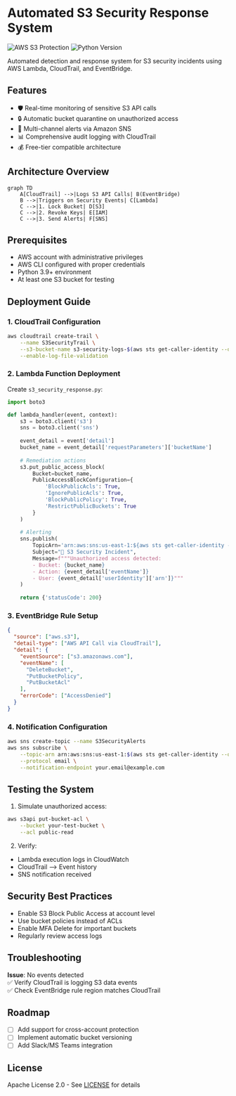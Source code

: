 # Automated S3 Security Response System

![AWS S3 Protection](https://img.shields.io/badge/AWS-S3_Protection-orange)
![Python Version](https://img.shields.io/badge/Python-3.9+-blue)

Automated detection and response system for S3 security incidents using AWS Lambda, CloudTrail, and EventBridge.

## Features

- 🛡️ Real-time monitoring of sensitive S3 API calls
- 🔒 Automatic bucket quarantine on unauthorized access
- 📨 Multi-channel alerts via Amazon SNS
- 📊 Comprehensive audit logging with CloudTrail
- 💰 Free-tier compatible architecture

## Architecture Overview

```mermaid
graph TD
    A[CloudTrail] -->|Logs S3 API Calls| B(EventBridge)
    B -->|Triggers on Security Events| C[Lambda]
    C -->|1. Lock Bucket| D[S3]
    C -->|2. Revoke Keys| E[IAM]
    C -->|3. Send Alerts| F[SNS]
```



## Prerequisites

- AWS account with administrative privileges
- AWS CLI configured with proper credentials
- Python 3.9+ environment
- At least one S3 bucket for testing

## Deployment Guide

### 1. CloudTrail Configuration
```bash
aws cloudtrail create-trail \
    --name S3SecurityTrail \
    --s3-bucket-name s3-security-logs-$(aws sts get-caller-identity --query Account --output text) \
    --enable-log-file-validation
```

### 2. Lambda Function Deployment
Create `s3_security_response.py`:
```python
import boto3

def lambda_handler(event, context):
    s3 = boto3.client('s3')
    sns = boto3.client('sns')
    
    event_detail = event['detail']
    bucket_name = event_detail['requestParameters']['bucketName']
    
    # Remediation actions
    s3.put_public_access_block(
        Bucket=bucket_name,
        PublicAccessBlockConfiguration={
            'BlockPublicAcls': True,
            'IgnorePublicAcls': True,
            'BlockPublicPolicy': True,
            'RestrictPublicBuckets': True
        }
    )
    
    # Alerting
    sns.publish(
        TopicArn='arn:aws:sns:us-east-1:${aws sts get-caller-identity --query Account --output text}:S3SecurityAlerts',
        Subject="🚨 S3 Security Incident",
        Message=f"""Unauthorized access detected:
        - Bucket: {bucket_name}
        - Action: {event_detail['eventName']}
        - User: {event_detail['userIdentity']['arn']}"""
    )
    
    return {'statusCode': 200}
```

### 3. EventBridge Rule Setup
```json
{
  "source": ["aws.s3"],
  "detail-type": ["AWS API Call via CloudTrail"],
  "detail": {
    "eventSource": ["s3.amazonaws.com"],
    "eventName": [
      "DeleteBucket",
      "PutBucketPolicy",
      "PutBucketAcl"
    ],
    "errorCode": ["AccessDenied"]
  }
}
```

### 4. Notification Configuration
```bash
aws sns create-topic --name S3SecurityAlerts
aws sns subscribe \
    --topic-arn arn:aws:sns:us-east-1:$(aws sts get-caller-identity --query Account --output text):S3SecurityAlerts \
    --protocol email \
    --notification-endpoint your.email@example.com
```

## Testing the System

1. Simulate unauthorized access:
```bash
aws s3api put-bucket-acl \
    --bucket your-test-bucket \
    --acl public-read
```

2. Verify:
- Lambda execution logs in CloudWatch
- CloudTrail --> Event history 
- SNS notification received

## Security Best Practices

- Enable S3 Block Public Access at account level
- Use bucket policies instead of ACLs
- Enable MFA Delete for important buckets
- Regularly review access logs


## Troubleshooting

**Issue**: No events detected  
✅ Verify CloudTrail is logging S3 data events  
✅ Check EventBridge rule region matches CloudTrail  
  

## Roadmap

- [ ] Add support for cross-account protection
- [ ] Implement automatic bucket versioning
- [ ] Add Slack/MS Teams integration

## License

Apache License 2.0 - See [LICENSE](LICENSE) for details
```

